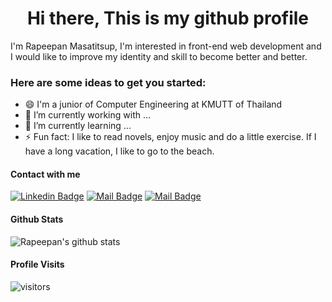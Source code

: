 <H1 align="center"> Hi there, This is my github profile </H1>
I'm Rapeepan Masatitsup, I'm interested in front-end web development and I would like to improve my identity and skill to become better and better.

### Here are some ideas to get you started:
- 😄 I'm a junior of Computer Engineering at KMUTT of Thailand
- 🔭 I’m currently working with ...
- 🌱 I’m currently learning ...
- ⚡ Fun fact: I like to read novels, enjoy music and do a little exercise. If I have a long vacation, I like to go to the beach.

#### Contact with me
[![Linkedin Badge](https://img.shields.io/badge/-Rapeepan-0e76a8?style=flat&labelColor=0e76a8&logo=linkedin&logoColor=white)](https://www.linkedin.com/in/rapeepan-masatitsup-806987211/) [![Mail Badge](https://img.shields.io/badge/-@eimingming-e84393?style=flat&labelColor=e84393&logo=instagram&logoColor=white)](https://instagram.com/eimingming) [![Mail Badge](https://img.shields.io/badge/-Rapeepan-c0392b?style=flat&labelColor=c0392b&logo=gmail&logoColor=white)](mailto:rapeepan.info@gmail.com)

#### Github Stats

![Rapeepan's github stats](https://github-readme-stats.vercel.app/api?username=eimingming&count_private=true&theme=tokyonight&hide=contribs,prs)


#### Profile Visits 

![visitors](https://visitor-badge.glitch.me/badge?page_id=eimingming.eimingming)
